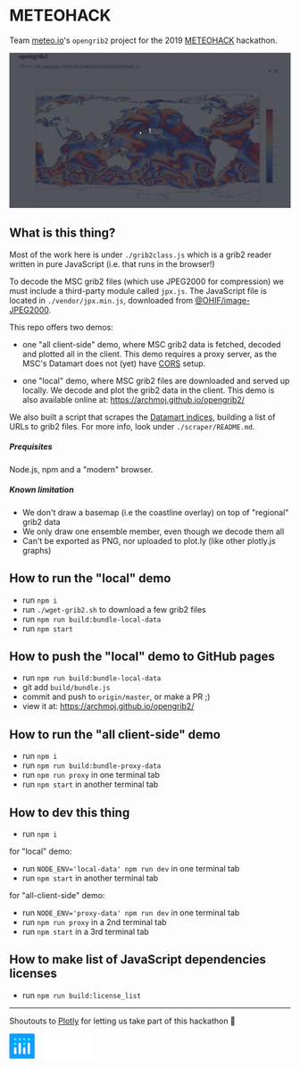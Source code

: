 # METEOHACK

Team [meteo.io](https://www.hackworks.com/fr/meteohack/teams/meteoio)'s `opengrib2` project for the 2019 [METEOHACK](https://www.hackworks.com/fr/meteohack) hackathon.

![opengrib2 preview](preview.gif)

## What is this thing?

Most of the work here is under `./grib2class.js` which is a grib2 reader written
in pure JavaScript (i.e. that runs in the browser!)

To decode the MSC grib2 files (which use JPEG2000 for compression) we must include a third-party module called `jpx.js`.
The JavaScript file is located in `./vendor/jpx.min.js`, downloaded from [@OHIF/image-JPEG2000](https://github.com/OHIF/image-JPEG2000).

This repo offers two demos:

- one "all client-side" demo, where MSC grib2 data is fetched, decoded and
  plotted all in the client. This demo requires a proxy server, as the MSC's
  Datamart does not (yet) have [CORS](https://developer.mozilla.org/en-US/docs/Web/HTTP/CORS) setup.

- one "local" demo, where MSC grib2 files are downloaded and served up locally.
  We decode and plot the grib2 data in the client. This demo is also available
  online at: https://archmoj.github.io/opengrib2/

We also built a script that scrapes the [Datamart indices](https://dd.weather.gc.ca/), building a list of URLs to grib2 files.
For more info, look under `./scraper/README.md`.

##### Prequisites

Node.js, npm and a "modern" browser.

##### Known limitation

- We don't draw a basemap (i.e the coastline overlay) on top of "regional" grib2 data
- We only draw one ensemble member, even though we decode them all
- Can't be exported as PNG, nor uploaded to plot.ly (like other plotly.js graphs)

## How to run the "local" demo

- run `npm i`
- run `./wget-grib2.sh` to download a few grib2 files
- run `npm run build:bundle-local-data`
- run `npm start`

## How to push the "local" demo to GitHub pages

- run `npm run build:bundle-local-data`
- git add `build/bundle.js`
- commit and push to `origin/master`, or make a PR ;)
- view it at: https://archmoj.github.io/opengrib2/

## How to run the "all client-side" demo

- run `npm i`
- run `npm run build:bundle-proxy-data`
- run `npm run proxy` in one terminal tab
- run `npm start` in another terminal tab

## How to dev this thing

- run `npm i`

for "local" demo:
  - run `NODE_ENV='local-data' npm run dev` in one terminal tab
  - run `npm start` in another terminal tab

for "all-client-side" demo:
  - run `NODE_ENV='proxy-data' npm run dev` in one terminal tab
  - run `npm run proxy` in a 2nd terminal tab
  - run `npm start` in a 3rd terminal tab


## How to make list of JavaScript dependencies licenses

- run `npm run build:license_list`

----------

Shoutouts to [Plotly](https://plot.ly/) for letting us take part of this
hackathon :tada:

![plotly logo](plotly-logo.png)
